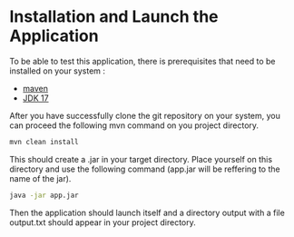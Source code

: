 # Installation and Launch the Application
To be able to test this application, there is prerequisites that need to be installed on your system :
  - [maven](https://maven.apache.org/download.cgi)
  - [JDK 17](https://www.oracle.com/java/technologies/downloads/#java17)

After you have successfully clone the git repository on your system, you can proceed the following mvn command on you project directory.

```bash
mvn clean install
```

This should create a .jar in your target directory. Place yourself on this directory and use the following command (app.jar will be reffering to the name of the jar).

```bash
java -jar app.jar 
```
Then the application should launch itself and a directory output with a file output.txt should appear in your project directory.
